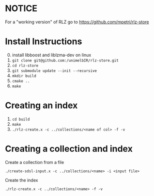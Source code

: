# NOTICE

For a "working version" of RLZ go to https://github.com/mpetri/rlz-store

# Install Instructions

0. install libboost and liblzma-dev on linux
1. `git clone git@github.com:/unimelbIR/rlz-store.git`
2. `cd rlz-store`
3. `git submodule update --init --recursive`
3. `mkdir build`
4. `cmake ..`
5. `make`

# Creating an index

1. `cd build`
2. `make`
3. `./rlz-create.x -c ../collections/<name of col> -f -v`

# Creating a collection and index

Create a collection from a file

`./create-sdsl-input.x -c ../collections/<name> -i <input file>`

Create the index

`./rlz-create.x -c ../collections/<name> -f -v`

